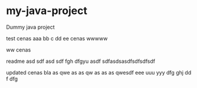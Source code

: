 # my-java-project
Dummy java project

test cenas aaa bb c dd ee cenas wwwww

ww cenas

readme asd sdf asd sdf fgh dfgyu  asdf sdfasdsasdfsdfsdfsdf

updated cenas bla as qwe as as qw as as as qwesdf eee uuu yyy dfg ghj dd f dfg
